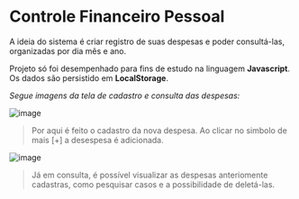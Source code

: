 # Controle Financeiro Pessoal
 
 A ideia do sistema é criar registro de suas despesas e poder consultá-las, organizadas por dia mês e ano. 
 
 Projeto só foi desempenhado para fins de estudo na linguagem **Javascript**. Os dados são persistido em **LocalStorage**.
 
 _Segue imagens da tela de cadastro e consulta das despesas:_
 
 ![image](https://user-images.githubusercontent.com/32379195/84099102-3928d580-a9df-11ea-9ab4-8754a1e40f29.png)
 
 > Por aqui é feito o cadastro da nova despesa. Ao clicar no simbolo de mais [+] a desespesa é adicionada.
 
 
 
 ![image](https://user-images.githubusercontent.com/32379195/84099912-1b5c7000-a9e1-11ea-913e-534dc8ca1b8a.png)
 
 > Já em consulta, é possível visualizar as despesas anteriomente cadastras, como pesquisar casos e a possibilidade de deletá-las. 
 
 

 

 
 
